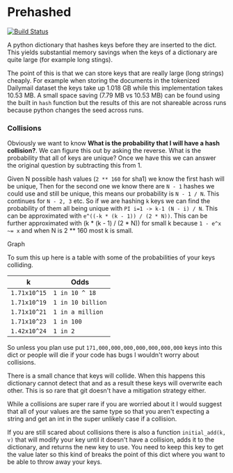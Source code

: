 # Prehashed

[![Build Status](https://travis-ci.com/blester125/prehashed.svg?branch=master)](https://travis-ci.com/blester125/prehashed)

A python dictionary that hashes keys before they are inserted to the dict. This yields substantial memory savings when the keys of a dictionary are quite large (for example long stings).

The point of this is that we can store keys that are really large (long strings) cheaply. For example when storing the documents in the tokenized Dailymail dataset the keys take up 1.018 GB while this implementation takes 10.53 MB. A small space saving (7.79 MB vs 10.53 MB) can be found using the built in `hash` function but the results of this are not shareable across runs because python changes the seed across runs.

### Collisions

Obviously we want to know __What is the probability that I will have a hash collision?__. We can figure this out by asking the reverse. What is the probability that all of keys are unique? Once we have this we can answer the original question by subtracting this from 1.

Given N possible hash values (`2 ** 160` for sha1) we know the first hash will be unique, Then for the second one we know there are `N - 1` hashes we could use and still be unique, this means our probability is `N - 1 / N`. This continues for `N - 2, 3` etc. So if we are hashing `k` keys we can find the probability of them all being unique with `PI i=1 -> k-1 (N - i) / N`. This can be approximated with `e^((-k * (k - 1)) / (2 * N))`. This can be further approximated with (k * (k - 1) / (2 * N)) for small k because `1 - e^x ~= x` and when N is 2 ** 160 most k is small.

Graph

To sum this up here is a table with some of the probabilities of your keys colliding.

| k | Odds |
| - | ---- |
|`1.71x10^15` | `1 in 10 ^ 18` |
|`1.71x10^19` | `1 in 10 billion` |
|`1.71x10^21` | `1 in a million` |
|`1.71x10^23` | `1 in 100` |
|`1.42x10^24` | `1 in 2` |

So unless you plan use put `171,000,000,000,000,000,000,000` keys into this dict or people will die if your code has bugs I wouldn't worry about collisions.

There is a small chance that keys will collide. When this happens this dictionary cannot detect that and as a result these keys will overwrite each other. This is so rare that git doesn't have a mitigation strategy either.

While a collisions are super rare if you are worried about it I would suggest that all of your values are the same type so that you aren't expecting a string and get an int in the super unlikely case if a collision.

If you are still scared about collisions there is also a function `initial_add(k, v)` that will modify your key until it doesn't have a collision, adds it to the dictionary, and returns the new key to use. You need to keep this key to get the value later so this kind of breaks the point of this dict where you want to be able to throw away your keys.
